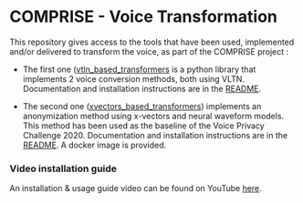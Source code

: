 # COMPRISE - Voice Transformation

This repository gives access to the tools that have been used, implemented and/or delivered to transform the voice, as part of the COMPRISE project :

- The first one ([vtln_based_transformers](./vtln_based_transformers) is a python library that implements 2 voice conversion methods, both using VLTN. Documentation and installation instructions are in the [README](./vtln_based_transformers/README.md).

- The second one ([xvectors_based_transformers](./xvectors_based_transformers)) implements an anonymization method using x-vectors and neural waveform models. This method has been used as the baseline of the Voice Privacy Challenge 2020. Documentation and installation instructions are in the [README](./xvectors_based_transformers/README.md). A docker image is provided.

### Video installation guide
An installation & usage guide video can be found on YouTube [here](https://www.youtube.com/watch?v=fj4cH3Rotns).

